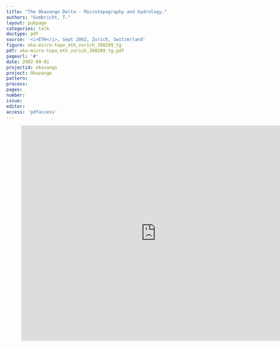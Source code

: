 ```yaml
---
title: "The Okavango Delta - Microtopography and hydrology."
authors: "Gumbricht, T."
layout: pubpage
categories: talk
doctype: pdf
source: '<i>ETH</i>, Sept 2002, Zurich, Switzerland'
figure: oka-micro-topo_eth_zurich_200209_tg
pdf: oka-micro-topo_eth_zurich_200209_tg.pdf
pageurl: '#'
date: 2002-09-01
projectid: okavango
project: Okavango
pattern:
process:
pages:
number:
issue:
editor:
access: 'pdfaccess'
---
```

<figure>
<iframe src="http://docs.google.com/gview?url={{ site.commonurl }}/pdf/{{ page.pdf }}&embedded=true"
style="width:720px; height:576px;" frameborder="0"></iframe>
</figure>
